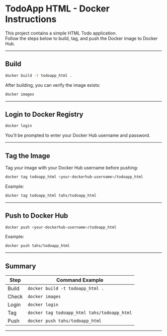 # TodoApp HTML - Docker Instructions

This project contains a simple HTML Todo application.  
Follow the steps below to build, tag, and push the Docker image to Docker Hub.

---

## Build

```bash
docker build -t todoapp_html .
````

After building, you can verify the image exists:

```bash
docker images
```

---

## Login to Docker Registry

```bash
docker login
```

You'll be prompted to enter your Docker Hub username and password.

---

## Tag the Image

Tag your image with your Docker Hub username before pushing:

```bash
docker tag todoapp_html <your-dockerhub-username>/todoapp_html
```

Example:

```bash
docker tag todoapp_html tahs/todoapp_html
```

---

## Push to Docker Hub

```bash
docker push <your-dockerhub-username>/todoapp_html
```

Example:

```bash
docker push tahs/todoapp_html
```

---

## Summary

| Step  | Command Example                             |
| ----- | ------------------------------------------- |
| Build | `docker build -t todoapp_html .`            |
| Check | `docker images`                             |
| Login | `docker login`                              |
| Tag   | `docker tag todoapp_html tahs/todoapp_html` |
| Push  | `docker push tahs/todoapp_html`             |

---

